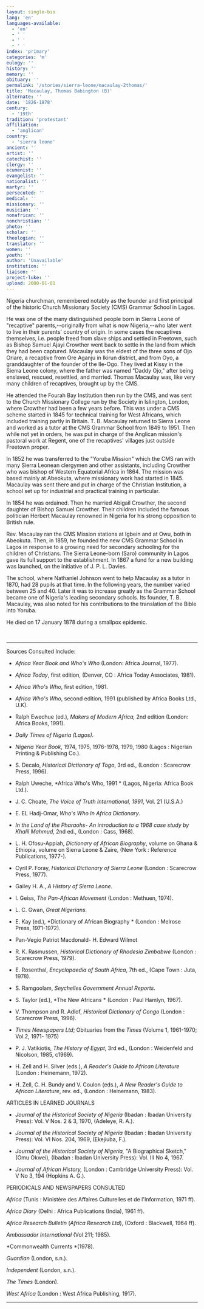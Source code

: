 ```yaml
---
layout: single-bio
lang: 'en'
languages-available:
  - 'en'
  - ' '
  - ' '
  - ' '
index: 'primary'
categories: 'm'
eulogy: ''
history: ''
memory: ''
obituary: ''
permalink: '/stories/sierra-leone/macaulay-2thomas/'
title: 'Macaulay, Thomas Babington (B)'
alternate: ''
date: '1826-1878'
century:
  - '19th'
tradition: 'protestant'
affiliation:
  - 'anglican'
country:
  - 'sierra leone'
ancient: ''
artist: ''
catechist: ''
clergy: ''
ecumenist: ''
evangelist: ''
nationalist: ''
martyr: ''
persecuted: ''
medical: ''
missionary: ''
musician: ''
nonafrican: ''
nonchristian: ''
photo: ''
scholar: ''
theologian: ''
translator: ''
women: ''
youth: ''
author: 'Unavailable'
institution: ''
liaison: ''
project-luke: ''
upload: 2000-01-01
---
```



Nigeria churchman, remembered notably as the founder and first principal of the historic Church Missionary Society (CMS) Grammar School in Lagos.

He was one of the many distinguished people born in Sierra Leone of "recaptive" parents,--originally from what is now Nigeria,--who later went to live in their parents' country of origin. In some cases the recaptives themselves, i.e. people freed from slave ships and settled in Freetown, such as Bishop Samuel Ajayi Crowther went back to settle in the land from which they had been captured. Macaulay was the eldest of the three sons of Ojo Oriare, a recaptive from Ore Aganju in Ikirun district, and from Oyo, a granddaughter of the founder of the Ile-Ogo. They lived at Kissy in the Sierra Leone colony, where the father was named "Daddy Ojo," after being enslaved, rescued, resettled, and married. Thomas Macaulay was, like very many children of recaptives, brought up by the CMS.

He attended the Fourah Bay Institution then run by the CMS, and was sent to the Church Missionary College run by the Society in Islington, London, where Crowther had been a few years before. This was under a CMS scheme started in 1845 for technical training for West Africans, which included training partly in Britain. T. B. Macaulay returned to Sierra Leone and worked as a tutor at the CMS Grammar School from 1849 to 1951. Then while not yet in orders, he was put in charge of the Anglican mission's pastoral work at Regent, one of the recaptives' villages just outside Freetown proper.

In 1852 he was transferred to the "Yoruba Mission" which the CMS ran with many Sierra Leonean clergymen and other assistants, including Crowther who was bishop of Western Equatorial Africa in 1864. The mission was based mainly at Abeokuta, where missionary work had started in 1845. Macaulay was sent there and put in charge of the Christian Institution, a school set up for industrial and practical training in particular.

In 1854 he was ordained. Then he married Abigail Crowther, the second daughter of Bishop Samuel Crowther. Their children included the famous politician Herbert Macaulay renowned in Nigeria for his strong opposition to British rule.

Rev. Macaulay ran the CMS Mission stations at Igbein and at Owu, both in Abeokuta. Then, in 1859, he founded the new CMS Grammar School in Lagos in response to a growing need for secondary schooling for the children of Christians.  The Sierra Leone-born (Saro) community in Lagos gave its full support to the establishment. In 1867 a fund for a new building was launched, on the initiative of J. P. L. Davies.

The school, where Nathaniel Johnson went to help Macaulay as a tutor in 1870, had 28 pupils at that time. In the following years, the number varied between 25 and 40. Later it was to increase greatly as the Grammar School became one of Nigeria's leading secondary schools. Its founder, T. B. Macaulay, was also noted for his contributions to the translation of the Bible into Yoruba.

He died on 17 January 1878 during a smallpox epidemic.

&nbsp;



---

Sources Consulted Include:

* *Africa Year Book and Who's Who*  (London: Africa Journal, 1977).

* *Africa Today*, first edition, (Denver, CO : Africa Today Associates, 1981).

* *Africa Who's Who*, first edition, 1981.

* *Africa Who's Who*, second edition, 1991 (published by Africa Books Ltd., U.K).

* Ralph Ewechue (ed.),  *Makers of Modern Africa,*  2nd edition  (London: Africa Books, 1991).

* *Daily Times of Nigeria (Lagos).*

* *Nigeria Year Book*, 1974, 1975, 1976-1978, 1979, 1980 (Lagos : Nigerian Printing &amp; Publishing Co.).

* S. Decalo, *Historical Dictionary of Togo*, 3rd ed., (London : Scarecrow Press, 1996).

* Ralph Uweche, *Africa Who's Who, 1991 *
(Lagos, Nigeria: Africa Book Ltd.).

* J. C. Choate, *The Voice of Truth International, 1991*,
Vol. 21 (U.S.A.)

* E. EL Hadj-Omar, *Who's Who In Africa Dictionary*.

* *In the Land of the Pharaohs- An introduction to a 1968 case study by
Khalil Mahmud*, 2nd ed., (London : Cass, 1968).

* L. H. Ofosu-Appiah, *Dictionary of African Biography*, volume on Ghana &amp; Ethiopia,
volume on Sierra Leone  &amp; Zaire, (New York : Reference Publications, 1977-).

* Cyril P. Foray, *Historical Dictionary of Sierra Leone* (London : Scarecrow Press, 1977).

* Gailey H. A., *A History of Sierra Leone*.

* I. Geiss, *The Pan-African Movement* (London : Methuen, 1974).

* L. C. Gwan, *Great Nigerians.*

* E. Kay (ed.), *Dictionary of African Biography * (London : Melrose Press, 1971-1972).

* Pan-Vegio Patriot Macdonald- H. Edward Wilmot

* R. K. Rasmussen, *Historical Dictionary of Rhodesia Zimbabwe* (London : Scarecrow Press, 1979).

* E. Rosenthal, *Encyclopaedia of South Africa*, 7th ed., (Cape Town : Juta, 1978).

* S. Ramgoolam, *Seychelles Government Annual Reports*.

* S. Taylor (ed.), *The New Africans * (London : Paul Hamlyn, 1967).

* V. Thompson and R. Adlof, *Historical Dictionary of Congo* (London : Scarecrow Press, 1996).

* *Times Newspapers Ltd*; Obituaries from the *Times* (Volume 1, 1961-1970;
Vol.2, 1971- 1975)

* P. J. Vatikiotis, *The History of Egypt*, 3rd ed., (London : Weidenfeld and Nicolson, 1985, c1969).

* H. Zell and H. Silver (eds.), *A Reader's Guide to African Literature* (London : Heinemann, 1972).

* H. Zell, C. H. Bundy and V. Coulon (eds.), *A New Reader's Guide to African Literature*, rev. ed., (London : Heinemann, 1983).

ARTICLES IN LEARNED JOURNALS

* *Journal of the Historical Society of Nigeria* (Ibadan : Ibadan University Press): Vol. V Nos. 2 &amp; 3, 1970,  (Adeleye, R. A.).

* *Journal of the Historical Society of Nigeria* (Ibadan : Ibadan University Press): Vol. VI Nos. 204, 1969,  (Ekejiuba, F.).

* *Journal of the Historical Society of Nigeria,* "A Biographical Sketch,"  (Omu Okwei), (Ibadan : Ibadan University Press): Vol. III No 4, 1967.

* *Journal of African History,* (London : Cambridge University Press): Vol. V No 3, 194 (Hopkins A. G.).

PERIODICALS AND NEWSPAPERS CONSULTED

*Africa* (Tunis : Ministère des Affaires Culturelles et de l'Information, 1971 ff).

*Africa Diary* (Delhi : Africa Publications (India), 1961 ff).

*Africa Research Bulletin* (*Africa Research Ltd*), (Oxford : Blackwell, 1964 ff).

*Ambassador International* (Vol 211; 1985).

*Commonwealth Currents *(1978).

*Guardian* (London, s.n.).

*Independent* (London, s.n.).

*The Times* (London).

*West Africa* (London : West Africa Publishing, 1917).

---